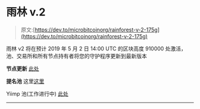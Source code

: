 # 雨林 v.2

> 原文:[https://dev.to/microbitcoinorg/rainforest-v-2-175g](https://dev.to/microbitcoinorg/rainforest-v-2-175g)

雨林 v2 将在预计 2019 年 5 月 2 日 14:00 UTC
的区块高度 910000 处激活，池、交易所和所有节点持有者将您的守护程序更新到最新版本

**节点更新**
[此处](https://github.com/MicroBitcoinOrg/MicroBitcoin/releases/tag/0.16.6)

**提名池**
这里[这里](https://github.com/MicroBitcoinOrg/NodePool)

Yiimp 池(工作进行中)
[此处](https://github.com/MicroBitcoinOrg/Yiimp)

* * *